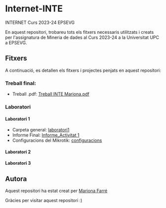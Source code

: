 # Internet-INTE
INTERNET Curs 2023-24 EPSEVG

En aquest repositori, trobareu tots els fitxers necessaris utilitzats i creats per l'assignatura de Mineria de dades al Curs 2023-24 a la Universitat UPC a EPSEVG.

## Fitxers
A continuació, es detallen els fitxers i projectes penjats en aquest repositori:

### Treball final:

- Treball .pdf:  [Treball INTE Mariona.pdf ](https://github.com/Mariona-FT/Internet-INTE/blob/main/Treball%20INTE_%20Mariona_Farr%C3%A9.pdf)

### Laboratori

#### Laboratori 1
- Carpeta general: [laboratori1](https://github.com/Mariona-FT/Internet-INTE/tree/main/laboratori1)
- Informe Final: [Informe_Activitat 1](https://github.com/Mariona-FT/Data-Mining-MIDA/blob/main/activitat1/Informe_Activitat%201.pdf)
- Configuracions del Mikrotik: [configuracions](https://github.com/Mariona-FT/Internet-INTE/tree/main/laboratori1/configuracions)

#### Laboratori 2

#### Laboratori 3





## Autora

Aquest repositori ha estat creat per [Mariona Farré](https://github.com/Mariona-FT) 


Gràcies per visitar aquest repositori :)
